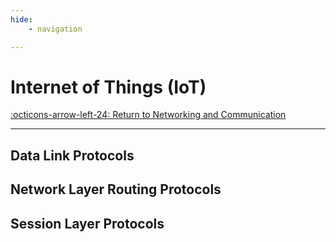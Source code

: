 ```yaml
---
hide:
    - navigation

---
```


# Internet of Things (IoT)

[:octicons-arrow-left-24: Return to Networking and Communication](/Bodies-of-Knowledge/Networking-Communication/)

---

## Data Link Protocols

## Network Layer Routing Protocols

## Session Layer Protocols

